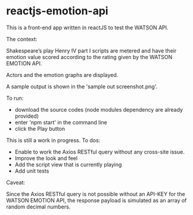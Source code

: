 # reactjs-emotion-api

This is a front-end app written in reactJS to test the WATSON API.

The context:

Shakespeare’s play Henry IV part I scripts are metered and have their emotion value scored according to the rating given by the WATSON EMOTION API.

Actors and the emotion graphs are displayed.

A sample output is shown in the 'sample out screenshot.png'.

To run: 
  - download the source codes (node modules dependency are already provided)
  - enter 'npm start' in the command line
  - click the Play button


This is still a work in progress.
To dos:
  - Enable to work the Axios RESTful query without any cross-site issue.
  - Improve the look and feel
  - Add the script view that is currently playing
  - Add unit tests

Caveat:

Since the Axios RESTful query is not possible without an API-KEY for the WATSON EMOTION API, the response payload is simulated as an array of random decimal numbers.
   
   
